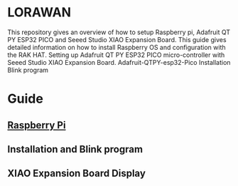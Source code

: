 # LORAWAN

This repository gives an overview of how to setup Raspberry pi, Adafruit QT PY ESP32 PICO and Seeed Studio XIAO Expansion Board. This guide gives detailed information on how to install Raspberry OS and configuration with the RAK HAT. Setting up Adafruit QT PY ESP32 PICO micro-controller with Seeed Studio XIAO Expansion Board.
Adafruit-QTPY-esp32-Pico
Installation 
Blink program

# Guide
## [Raspberry Pi]([url](https://github.com/nikhilramini/Adafruit-QTPY-esp32-Pico/blob/main/Raspberry%20Pi)https://github.com/nikhilramini/Adafruit-QTPY-esp32-Pico/blob/main/Raspberry%20Pi)
## Installation and Blink program
## XIAO Expansion Board Display
